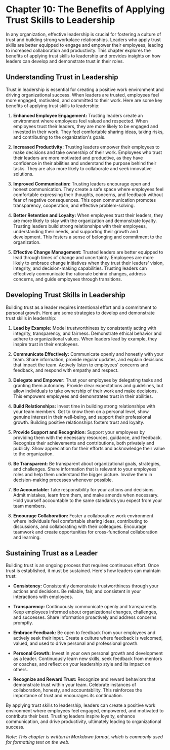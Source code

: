 Chapter 10: The Benefits of Applying Trust Skills to Leadership
===============================================================

In any organization, effective leadership is crucial for fostering a culture of trust and building strong workplace relationships. Leaders who apply trust skills are better equipped to engage and empower their employees, leading to increased collaboration and productivity. This chapter explores the benefits of applying trust skills to leadership and provides insights on how leaders can develop and demonstrate trust in their roles.

Understanding Trust in Leadership
---------------------------------

Trust in leadership is essential for creating a positive work environment and driving organizational success. When leaders are trusted, employees feel more engaged, motivated, and committed to their work. Here are some key benefits of applying trust skills to leadership:

1. **Enhanced Employee Engagement:** Trusting leaders create an environment where employees feel valued and respected. When employees trust their leaders, they are more likely to be engaged and invested in their work. They feel comfortable sharing ideas, taking risks, and contributing to the organization's goals.

2. **Increased Productivity:** Trusting leaders empower their employees to make decisions and take ownership of their work. Employees who trust their leaders are more motivated and productive, as they have confidence in their abilities and understand the purpose behind their tasks. They are also more likely to collaborate and seek innovative solutions.

3. **Improved Communication:** Trusting leaders encourage open and honest communication. They create a safe space where employees feel comfortable expressing their thoughts, concerns, and feedback without fear of negative consequences. This open communication promotes transparency, cooperation, and effective problem-solving.

4. **Better Retention and Loyalty:** When employees trust their leaders, they are more likely to stay with the organization and demonstrate loyalty. Trusting leaders build strong relationships with their employees, understanding their needs, and supporting their growth and development. This fosters a sense of belonging and commitment to the organization.

5. **Effective Change Management:** Trusted leaders are better equipped to lead through times of change and uncertainty. Employees are more likely to embrace change initiatives when they trust their leaders' vision, integrity, and decision-making capabilities. Trusting leaders can effectively communicate the rationale behind changes, address concerns, and guide employees through transitions.

Developing Trust Skills in Leadership
-------------------------------------

Building trust as a leader requires intentional effort and a commitment to personal growth. Here are some strategies to develop and demonstrate trust skills in leadership:

1. **Lead by Example:** Model trustworthiness by consistently acting with integrity, transparency, and fairness. Demonstrate ethical behavior and adhere to organizational values. When leaders lead by example, they inspire trust in their employees.

2. **Communicate Effectively:** Communicate openly and honestly with your team. Share information, provide regular updates, and explain decisions that impact the team. Actively listen to employees' concerns and feedback, and respond with empathy and respect.

3. **Delegate and Empower:** Trust your employees by delegating tasks and granting them autonomy. Provide clear expectations and guidelines, but allow individuals to take ownership of their work and make decisions. This empowers employees and demonstrates trust in their abilities.

4. **Build Relationships:** Invest time in building strong relationships with your team members. Get to know them on a personal level, show genuine interest in their well-being, and support their professional growth. Building positive relationships fosters trust and loyalty.

5. **Provide Support and Recognition:** Support your employees by providing them with the necessary resources, guidance, and feedback. Recognize their achievements and contributions, both privately and publicly. Show appreciation for their efforts and acknowledge their value to the organization.

6. **Be Transparent:** Be transparent about organizational goals, strategies, and challenges. Share information that is relevant to your employees' roles and help them understand the bigger picture. Involve them in decision-making processes whenever possible.

7. **Be Accountable:** Take responsibility for your actions and decisions. Admit mistakes, learn from them, and make amends when necessary. Hold yourself accountable to the same standards you expect from your team members.

8. **Encourage Collaboration:** Foster a collaborative work environment where individuals feel comfortable sharing ideas, contributing to discussions, and collaborating with their colleagues. Encourage teamwork and create opportunities for cross-functional collaboration and learning.

Sustaining Trust as a Leader
----------------------------

Building trust is an ongoing process that requires continuous effort. Once trust is established, it must be sustained. Here's how leaders can maintain trust:

* **Consistency:** Consistently demonstrate trustworthiness through your actions and decisions. Be reliable, fair, and consistent in your interactions with employees.

* **Transparency:** Continuously communicate openly and transparently. Keep employees informed about organizational changes, challenges, and successes. Share information proactively and address concerns promptly.

* **Embrace Feedback:** Be open to feedback from your employees and actively seek their input. Create a culture where feedback is welcomed, valued, and used to drive personal and professional growth.

* **Personal Growth:** Invest in your own personal growth and development as a leader. Continuously learn new skills, seek feedback from mentors or coaches, and reflect on your leadership style and its impact on others.

* **Recognize and Reward Trust:** Recognize and reward behaviors that demonstrate trust within your team. Celebrate instances of collaboration, honesty, and accountability. This reinforces the importance of trust and encourages its continuation.

By applying trust skills to leadership, leaders can create a positive work environment where employees feel engaged, empowered, and motivated to contribute their best. Trusting leaders inspire loyalty, enhance communication, and drive productivity, ultimately leading to organizational success.

*Note: This chapter is written in Markdown format, which is commonly used for formatting text on the web.*
